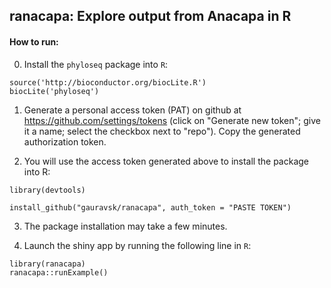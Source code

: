 ## ranacapa: Explore output from Anacapa in R

#### How to run:

0. Install the `phyloseq` package into `R`:  
  ```
  source('http://bioconductor.org/biocLite.R')
  biocLite('phyloseq')
  ```

1. Generate a personal access token (PAT) on github at https://github.com/settings/tokens (click on "Generate new token"; give it a name; select the checkbox next to "repo"). Copy the generated authorization token.

2. You will use the access token generated above to install the package into R:

```
library(devtools)

install_github("gauravsk/ranacapa", auth_token = "PASTE TOKEN")
```

3. The package installation may take a few minutes.

4. Launch the shiny app by running the following line in `R`:

```
library(ranacapa)
ranacapa::runExample()
```
